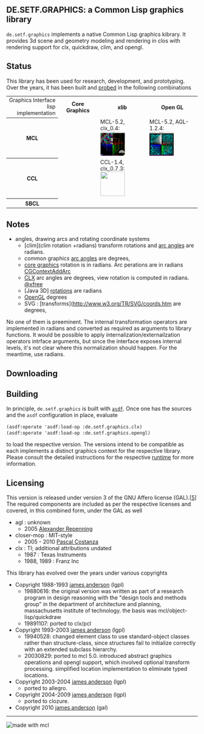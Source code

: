 

DE.SETF.GRAPHICS: a Common Lisp graphics library
-------

`de.setf.graphics` implements a native Common Lisp graphics kibrary.
It provides 3d scene and geometry modeling and rendering in clos with
rendering support for clx, quickdraw, clim, and opengl.



Status
------

This library has been used for research, development, and prototyping. 
Over the years, it has been built and [probed](./tests/tests.asd) in the following combinations

<table>
<tr><td style='text-align: right;'>Graphics Interface<br/>lisp implementation</td><th>Core Graphics</th><th>xlib</th><th>Open GL</th></tr>
<tr><th>MCL</th>
    <td> </td>
    <td>MCL-5.2, clx_0.4:<br/><a href='./readmes/mcl-clx.png'><img src='http://github.com/lisp/de.setf.graphics/raw/master/readmes/mcl-clx.png' width='64' height='64'/></a></td>
    <td>MCL-5.2, AGL-1.2.4:<br/><a href='./readmes/mcl-opengl.png'><img src='http://github.com/lisp/de.setf.graphics/raw/master/readmes/mcl-opengl.png' width='64' height='64'/></a></td></tr>
<tr><th>CCL</th>
    <td/>
    <td>CCL-1.4, clx_0.7.3:<br/><a href='./readmes/ccl-clx.png'><img src='http://github.com/lisp/de.setf.graphics/raw/master/readmes/cclclx.png' width='64' height='64'/></a></td>
    <td> </td></tr>
<tr><th>SBCL</th>
    <td/>
    <td></td>
    <td></td></tr>
</table>



Notes
-----

- angles, drawing arcs and rotating coordinate systems
  - [clim](clim rotation +radians) transform rotations and [arc angles](http://www.mikemac.com/mikemac/clim/regions.html#3.2.5) are radians.
  - common graphics [arc angles](http://www.franz.com/support/documentation/8.1/doc/operators/cg/d/draw-ellipse-arc.htm) are degrees, 
  - [core graphics](http://developer.apple.com/mac/library/documentation/GraphicsImaging/Reference/CGAffineTransform/Reference/reference.html#//apple_ref/c/func/CGAffineTransformRotate)
    rotation is in radians. Arc perations are in radians [CGContextAddArc](http://developer.apple.com/mac/library/documentation/GraphicsImaging/Reference/CGContext/Reference/reference.html#//apple_ref/doc/uid/TP30000950-CH1g-F17001)
  - [CLX](http://www.x.org/wiki/) arc angles are degrees, view rotation is computed in radians. [@xfree](http://www.xfree86.org/current/XArc.3.html)
  - [Java 3D] [rotations](http://java.sun.com/javase/technologies/desktop/java3d/forDevelopers/J3D_1_3_API/j3dapi/index.html) are radians
  - [OpenGL](http://www.opengl.org/sdk/docs/man/xhtml/glRotate.xml) degrees
  - SVG : [transforms](http://www.w3.org/TR/SVG/coords.htm are degrees, 

No one of them is preeminent. The internal transformation operators are implemented in radians and converted as required as arguments to
library functions. It would be possible to apply internalization/externailzation operators intrface arguments, but since the interface
exposes internal levels, it's not clear where this normalization should happen. For the meantime, use radians.


Downloading
-----------


Building
---------

In principle, `de.setf.graphics` is built with [`asdf`](http://www.common-lisp.net/projects/asdf).
Once one has the sources and the `asdf` configuration in place, evaluate

    (asdf:operate 'asdf:load-op :de.setf.graphics.clx)
    (asdf:operate 'asdf:load-op :de.setf.graphics.opengl)

to load the respective version. The versions intend to be compatible as each implements a distinct
graphics context for the respective library.
Please consult the detailed instructions for the respective [runtime](./readmes/README-build.md) for more information.

 
Licensing
---------

This version is released under version 3 of the GNU Affero license (GAL).[[5]]
The required components are included as per the respective licenses and covered,
in this combined form,  under the GAL as well

- agl : unknown
  - 2005 [Alexander Repenning](mailto:ralex@cs.colorado.edu)
- closer-mop :  MIT-style
  - 2005 - 2010 [Pascal Costanza](http://p-cos.net)
- clx : TI; additional attributions undated
  - 1987 : Texas Instruments
  - 1988, 1989 : Franz Inc

This library has evolved over the years under various copyrights

- Copyright 1988-1993 [james anderson](mailto:jaa@dtmg.mit.edu) (lgpl)
  - 19880616: the original version was written as part of a research program in
 design reasoning with the "design tools and methods group" in the
 department of architecture and planning, massachusetts institute of
 technology. the basis was mcl/object-lisp/quickdraw
  - 19891107: ported to clx/pcl
- Copyright 1993-2003 [james anderson](mailto:james.anderson@setf.de) (lgpl)
  - 19940528: changed element class to use standard-object classes rather
   than structure-class, since structures fail to initialize correctly
   with an extended subclass hierarchy.
  - 20030829: ported to mcl 5.0.
   introduced abstract graphics operations and opengl support, which
   involved optional transform processing. simplified location implementation
   to eliminate typed locations.
- Copyright 2003-2004 [james anderson](mailto:janderson@ravenpack.com) (lgpl)
  - ported to allegro.
- Copyright 2004-2009 [james anderson](mailto:james.anderson@setf.de) (lgpl)
  - ported to clozure.
- Copyright 2010 [james anderson](mailto:james.anderson@setf.de) (gal)


 [5]: agpl.txt

--------
![made with mcl](http://www.digitool.com/img/mcl-made-1.gif "Made With MCL")


